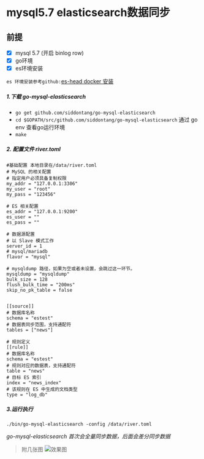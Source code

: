 # mysql5.7 elasticsearch数据同步

## 前提
- [x] mysql 5.7 (开启 binlog row)
- [x] go环境
- [x] es环境安装

`es 环境安装参考github:`[es-head docker 安装](https://github.com/longfens/es-head)

##### 1.下载 go-mysql-elasticsearch

 - `go get github.com/siddontang/go-mysql-elasticsearch` 
 - `cd $GOPATH/src/github.com/siddontang/go-mysql-elasticsearch` 通过 go env 查看go运行环境
 - `make`

##### 2. 配置文件 river.toml

```
#基础配置 本地目录在/data/river.toml
# MySQL 的相关配置
# 指定用户必须具备复制权限
my_addr = "127.0.0.1:3306"
my_user = "root"
my_pass = "123456"

# ES 相关配置
es_addr = "127.0.0.1:9200"
es_user = ""
es_pass = ""

# 数据源配置
# 以 Slave 模式工作
server_id = 1
# mysql/mariadb
flavor = "mysql"

# mysqldump 路径，如果为空或者未设置，会跳过这一环节。
mysqldump = "mysqldump"
bulk_size = 128
flush_bulk_time = "200ms"
skip_no_pk_table = false


[[source]]
# 数据库名称
schema = "estest"
# 数据表同步范围，支持通配符
tables = ["news"]

# 规则定义
[[rule]]
# 数据库名称
schema = "estest"
# 规则对应的数据表，支持通配符
table = "news"
# 目标 ES 索引
index = "news_index"
# 该规则在 ES 中生成的文档类型
type = "log_db"
```
##### 3.运行执行
`./bin/go-mysql-elasticsearch -config /data/river.toml`

*go-mysql-elasticsearch 首次会全量同步数据，后面会差分同步数据*
> 附几张图
>![效果图](https://img-blog.csdnimg.cn/20190104143518560.png?x-oss-process=image/watermark,type_ZmFuZ3poZW5naGVpdGk,shadow_10,text_aHR0cHM6Ly9ibG9nLmNzZG4ubmV0L3psNDk0ODA1MDk1,size_16,color_FFFFFF,t_70)
